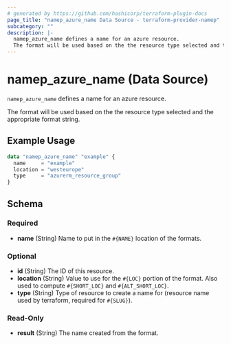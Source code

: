 ```yaml
---
# generated by https://github.com/hashicorp/terraform-plugin-docs
page_title: "namep_azure_name Data Source - terraform-provider-namep"
subcategory: ""
description: |-
  namep_azure_name defines a name for an azure resource.
  The format will be used based on the the resource type selected and the appropriate format string.
---
```


# namep_azure_name (Data Source)

`namep_azure_name` defines a name for an azure resource.

The format will be used based on the the resource type selected and the appropriate format string.

## Example Usage

```terraform
data "namep_azure_name" "example" {
  name     = "example"
  location = "westeurope"
  type     = "azurerm_resource_group"
}
```

<!-- schema generated by tfplugindocs -->
## Schema

### Required

- **name** (String) Name to put in the `#{NAME}` location of the formats.

### Optional

- **id** (String) The ID of this resource.
- **location** (String) Value to use for the `#{LOC}` portion of the format.  Also used to compute `#{SHORT_LOC}` and `#{ALT_SHORT_LOC}`.
- **type** (String) Type of resource to create a name for (resource name used by terraform, required for `#{SLUG}`).

### Read-Only

- **result** (String) The name created from the format.


